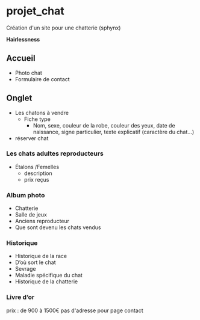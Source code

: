 # projet_chat
Création d'un site pour une chatterie (sphynx)

**Hairlessness**

## Accueil 
* Photo chat 
* Formulaire de contact 

## Onglet

* Les chatons à vendre 
  * Fiche type 
    * Nom, sexe, couleur de la robe, couleur des yeux, date de naissance, signe particulier, texte explicatif (caractère du chat…) 
* réserver chat

### Les chats adultes reproducteurs
* Étalons /Femelles 
  * description
  * prix reçus 

### Album photo 
* Chatterie
* Salle de jeux 
* Anciens reproducteur 
* Que sont devenu les chats vendus

### Historique 
*	Historique de la race
  * D’où sort le chat
  * Sevrage 
* Maladie spécifique du chat
* Historique de la chatterie

### Livre d’or 


prix : de 900 à 1500€
pas d'adresse pour page contact 

